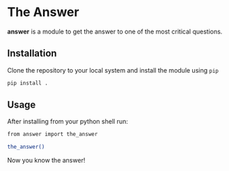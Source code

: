 # The Answer

**answer** is a module to get the answer to one of the most critical questions.

Installation
------------
Clone the repository to your local system and install the module using `pip`

```bash
pip install .
```

Usage
---------

After installing from your python shell run:

```bash
from answer import the_answer

the_answer()
```

Now you know the answer!
